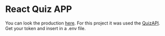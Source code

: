 # React Quiz APP
You can look the production <a href="http://monicaquiz.herokuapp.com/">here</a>.
For this project it was used the <a href="https://quizapi.io/">QuizAPI</a>. Get your token and insert in a .env file.
